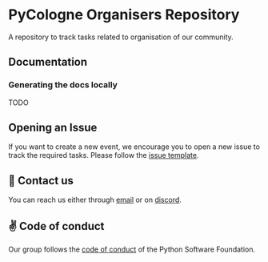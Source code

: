 # PyCologne Organisers Repository

A repository to track tasks related to organisation of our community.

## Documentation

### Generating the docs locally

TODO

## Opening an Issue

If you want to create a new event, we encourage you to open a new issue to track the required tasks. Please follow the [issue template](./.github/ISSUE_TEMPLATE/event.yaml).

## :satellite: Contact us

You can reach us either through [email](info@jn.contact) or on [discord](https://discord.gg/AbadjmRpZN).


## :v: Code of conduct

Our group follows the [code of conduct](http://python.org/psf/conduct) of the Python Software Foundation.
